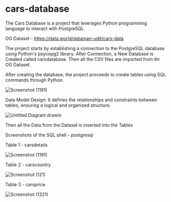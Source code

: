 # cars-database
The Cars Database is a project that leverages Python programming language to interact with PostgreSQL.

OG Dataset - https://data.world/dataman-udit/cars-data

The project starts by establishing a connection to the PostgreSQL database using Python's psycopg2 library.
After Connection, a New Database is Created called carsdatabase.
Then all the CSV files are imported from thr OG Dataset.

After creating the database, the project proceeds to create tables using SQL commands through Python.

![Screenshot (1181)](https://github.com/naijilnj/cars-database/assets/110610851/2c254c92-d73a-4f34-a051-d9f687fa0b12)

Data Model Design:
It defines the relationships and constraints between tables, ensuring a logical and organized structure. 

![Untitled Diagram drawio](https://github.com/naijilnj/cars-database/assets/110610851/4483d672-e7e8-4495-bf13-b0856cd4829c)

Then all the Data from the Dataset is inserted into the Tables

Screenshots of the SQL shell - postgresql


Table 1 - carsdetails

![Screenshot (1191)](https://github.com/naijilnj/cars-database/assets/110610851/79f6b7a9-869c-4fe7-89b7-ebda59794919)


Table 2 - carscountry

![Screenshot (121)](https://github.com/naijilnj/cars-database/assets/110610851/1dd4401f-8668-4e73-a916-203e4b6b8896)


Table 3 - carsprice

![Screenshot (1221)](https://github.com/naijilnj/cars-database/assets/110610851/eeca1bcc-618c-4ebb-9c02-cf43efd1ced4)







